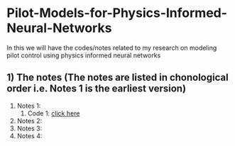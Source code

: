 # Pilot-Models-for-Physics-Informed-Neural-Networks
In this we will have the codes/notes related to my research on modeling pilot control using physics informed neural networks

## 1) The notes (The notes are listed in chonological order i.e. Notes 1 is the earliest version)
1. Notes 1:
   1. Code 1: [click here](https://gist.github.com/stephenbrutch/16b24ac7bab9f077af155bdd9098dffe)
3. Notes 2:
4. Notes 3: 
5. Notes 4: 

